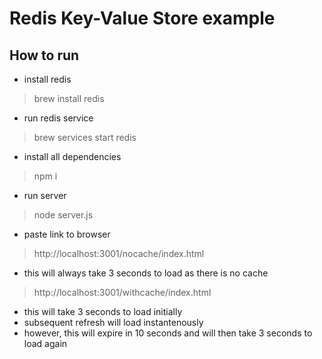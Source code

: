 # Redis Key-Value Store example
## How to run
- install redis
> brew install redis
- run redis service
> brew services start redis
- install all dependencies
> npm i
- run server
> node server.js
- paste link to browser
> http://localhost:3001/nocache/index.html
  - this will always take 3 seconds to load as there is no cache
> http://localhost:3001/withcache/index.html
  - this will take 3 seconds to load initially
  - subsequent refresh will load instantenously
  - however, this will expire in 10 seconds and will then take 3 seconds to load again
